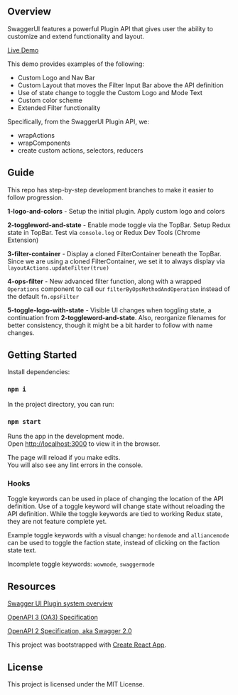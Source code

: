 ## Overview
SwaggerUI features a powerful Plugin API that gives user the ability to customize and extend functionality and layout.  

[Live Demo](https://tim-lai.github.io/swagger-ui-demo/)  

This demo provides examples of the following:
- Custom Logo and Nav Bar
- Custom Layout that moves the Filter Input Bar above the API definition
- Use of state change to toggle the Custom Logo and Mode Text
- Custom color scheme
- Extended Filter functionality

Specifically, from the SwaggerUI Plugin API, we:
- wrapActions
- wrapComponents
- create custom actions, selectors, reducers

## Guide

This repo has step-by-step development branches to make it easier to follow progression.  

**1-logo-and-colors** - Setup the initial plugin. Apply custom logo and colors  

**2-toggleword-and-state** - Enable mode toggle via the TopBar. Setup Redux state in TopBar. Test via `console.log` or Redux Dev Tools (Chrome Extension)  

**3-filter-container** - Display a cloned FilterContainer beneath the TopBar. Since we are using a cloned FilterContainer, we set it to always display via `layoutActions.updateFilter(true)`  

**4-ops-filter** - New advanced filter function, along with a wrapped `Operations` component to call our `filterByOpsMethodAndOperation` instead of the default `fn.opsFilter`  

**5-toggle-logo-with-state** - Visible UI changes when toggling state, a continuation from **2-toggleword-and-state**. Also, reorganize filenames for better consistency, though it might be a bit harder to follow with name changes.  


## Getting Started

Install dependencies:

### `npm i`

In the project directory, you can run:

### `npm start`

Runs the app in the development mode.<br />
Open [http://localhost:3000](http://localhost:3000) to view it in the browser.

The page will reload if you make edits.<br />
You will also see any lint errors in the console.

### Hooks
Toggle keywords can be used in place of changing the location of the API definition. Use of a toggle keyword will change state without reloading the API definition. While the toggle keywords are tied to working Redux state, they are not feature complete yet.  

Example toggle keywords with a visual change: `hordemode` and `alliancemode` can be used to toggle the faction state, instead of clicking on the faction state text.  

Incomplete toggle keywords: `wowmode`, `swaggermode`  


## Resources

[Swagger UI Plugin system overview](https://swagger.io/docs/open-source-tools/swagger-ui/customization/overview/)

[OpenAPI 3 (OA3) Specification](https://swagger.io/docs/specification/basic-structure/)

[OpenAPI 2 Specification, aka Swagger 2.0](https://swagger.io/docs/specification/2-0/basic-structure/)


This project was bootstrapped with [Create React App](https://github.com/facebook/create-react-app).


## License
This project is licensed under the MIT License.
